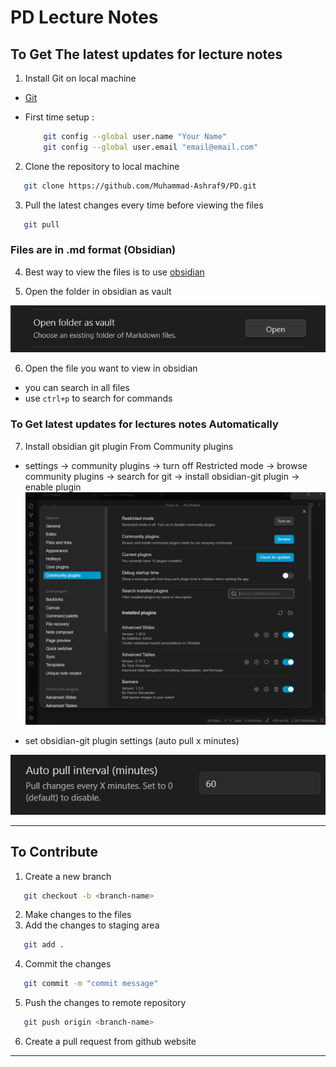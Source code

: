 # PD Lecture Notes

## To Get The latest updates for lecture notes

1. Install Git on local machine

- [Git](https://git-scm.com/downloads)
- First time setup :

  ```bash
      git config --global user.name "Your Name"
      git config --global user.email "email@email.com"
    ```

2. Clone the repository to local machine

```bash
   git clone https://github.com/Muhammad-Ashraf9/PD.git
```

3. Pull the latest changes every time before viewing the files

```bash
   git pull
```

### Files are in .md format (Obsidian)

4.  Best way to view the files is to use [obsidian](https://obsidian.md/)

5.  Open the folder in obsidian as vault

![Alt text](image.png)

6.  Open the file you want to view in obsidian

- you can search in all files
- use `ctrl+p` to search for commands

### To Get latest updates for lectures notes Automatically

7.  Install obsidian git plugin From Community plugins

- settings -> community plugins -> turn off Restricted mode -> browse community plugins -> search for git -> install obsidian-git plugin -> enable plugin
![Alt text](image-1.png)

- set obsidian-git plugin settings (auto pull x minutes)


![Alt text](image-2.png)

---

## To Contribute

1.  Create a new branch

```bash
   git checkout -b <branch-name>
```

2. Make changes to the files
3. Add the changes to staging area

```bash
   git add .
```

4. Commit the changes

```bash
   git commit -m "commit message"
```

5. Push the changes to remote repository

```bash
   git push origin <branch-name>
```

6. Create a pull request from github website

---
